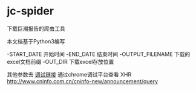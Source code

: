 # jc-spider

下载巨潮报告的爬虫工具

本文档基于Python3编写 

-START_DATE 开始时间
-END_DATE  结束时间
-OUTPUT_FILENAME   下载的excel文档前缀
-OUT_DIR  下载excel存放位置

其他参数去
[调试链接](http://www.cninfo.com.cn/cninfo-new/announcement/show)
通过chrome调试平台查看 XHR
http://www.cninfo.com.cn/cninfo-new/announcement/query
